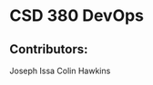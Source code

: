 <h1>CSD 380 DevOps</h1>
<h2>Contributors: </h2>
<bullet>Joseph Issa</bullet>
<bullet>Colin Hawkins</bullet>
